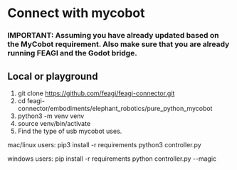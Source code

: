 # Connect with mycobot
### IMPORTANT: Assuming you have already updated based on the MyCobot requirement. Also make sure that you are already running FEAGI and the Godot bridge.
## Local or playground
1) git clone https://github.com/feagi/feagi-connector.git
2) cd feagi-connector/embodiments/elephant_robotics/pure_python_mycobot
3) python3 -m venv venv
4) source venv/bin/activate
 5) Find the type of usb mycobot uses. 

mac/linux users:
pip3 install -r requirements
python3 controller.py

windows users:
pip install -r requirements
python controller.py --magic <insert link here>
